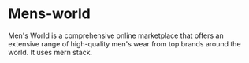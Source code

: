 # Mens-world
Men's World is a comprehensive online marketplace that offers an extensive range of high-quality men's wear from top brands around the world. It uses mern stack.
